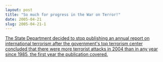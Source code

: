 ```yaml
---
layout: post
title: "So much for progress in the War on Terror!"
date: 2005-04-21
slug: 2005-04-21-1
---
```


 [The State Department decided to stop publishing an annual report on international terrorism after the government&apos;s top terrorism center concluded that there were more terrorist attacks in 2004 than in any year since 1985, the first year the publication covered.](http://seattletimes.nwsource.com/html/nationworld/2002243262_terror16.html ) 

